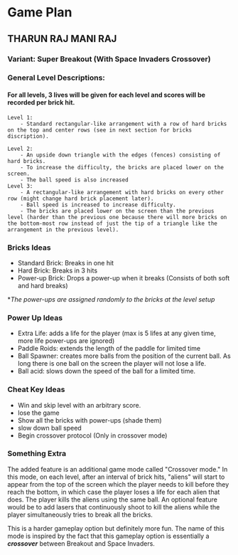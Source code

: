 # Game Plan
## THARUN RAJ MANI RAJ


### Variant: Super Breakout (With Space Invaders Crossover)

### General Level Descriptions:
#### For all levels, 3 lives will be given for each level and scores will be recorded per brick hit.
    Level 1:
        - Standard rectangular-like arrangement with a row of hard bricks on the top and center rows (see in next section for bricks discription). 
    
    Level 2:
        - An upside down triangle with the edges (fences) consisting of hard bricks.
        - To increase the difficulty, the bricks are placed lower on the screen.
        - The ball speed is also increased
    Level 3:
        - A rectangular-like arrangement with hard bricks on every other row (might change hard brick placement later).
        - Ball speed is increased to increase difficulty.
        - The bricks are placed lower on the screen than the previous level (harder than the previous one because there will more bricks on the bottom-most row instead of just the tip of a triangle like the arrangement in the previous level).
### Bricks Ideas
- Standard Brick: Breaks in one hit
- Hard Brick: Breaks in 3 hits
- Power-up Brick: Drops a power-up when it breaks (Consists of both soft and hard breaks)

**The power-ups are assigned randomly to the bricks at the level setup*

### Power Up Ideas
- Extra Life: adds a life for the player (max is 5 lifes at any given time, more life power-ups are ignored)
- Paddle Roids: extends the length of the paddle for limited time
- Ball Spawner: creates more balls from the position of the current ball. As long there is one ball on the screen the player will not lose a life.
- Ball acid: slows down the speed of the ball for a limited time.

### Cheat Key Ideas
- Win and skip level with an arbitrary score.
- lose the game
- Show all the bricks with power-ups (shade them)
- slow down ball speed
- Begin crossover protocol (Only in crossover mode)


### Something Extra
The added feature is an additional game mode called "Crossover mode." In this mode, on each level, after an interval of brick hits, "aliens" will start to appear from the top of the screen which the player needs to kill before they reach the bottom, in which case the player loses a life for each alien that does. The player kills the aliens using the same ball. An optional feature would be to add lasers that continuously shoot to kill the aliens while the player simultaneously tries to break all the bricks.

This is a harder gameplay option but definitely more fun. The name of this mode is inspired by the fact that this gameplay option is essentially a ***crossover*** between Breakout and Space Invaders.


